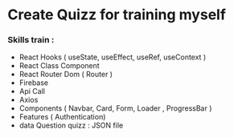 # Create Quizz for training myself

### Skills train :

- React Hooks ( useState, useEffect, useRef, useContext )
- React Class Component
- React Router Dom ( Router )
- Firebase
- Api Call 
- Axios
- Components ( Navbar, Card, Form, Loader , ProgressBar  )
- Features ( Authentication)
- data Question quizz : JSON file
